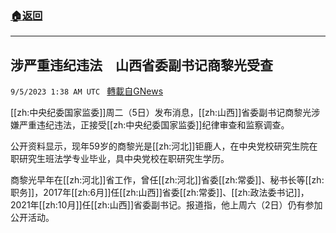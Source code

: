 ###  [:house:返回](README.md)
---


## 涉严重违纪违法　山西省委副书记商黎光受查
`9/5/2023 1:38 AM UTC ` [轉載自GNews](https://gnews.org/articles/1645234)

[[zh:中央纪委国家监委]]周二（5日）发布消息，[[zh:山西]]省委副书记商黎光涉嫌严重违纪违法，正接受[[zh:中央纪委国家监委]]纪律审查和监察调查。

公开资料显示，现年59岁的商黎光是[[zh:河北]]钜鹿人，在中央党校研究生院在职研究生班法学专业毕业，具中央党校在职研究生学历。

商黎光早年在[[zh:河北]]省工作，曾任[[zh:河北]]省委[[zh:常委]]、秘书长等[[zh:职务]]，2017年[[zh:6月]]任[[zh:山西]]省委[[zh:常委]]、[[zh:政法委书记]]，2021年[[zh:10月]]任[[zh:山西]]省委副书记。报道指，他上周六（2日）仍有参加公开活动。
